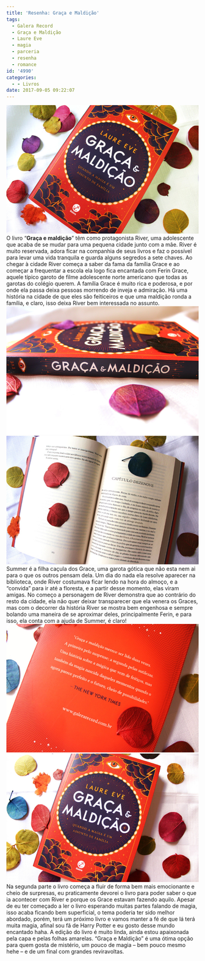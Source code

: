 ```yaml
---
title: 'Resenha: Graça e Maldição'
tags:
  - Galera Record
  - Graça e Maldição
  - Laure Eve
  - magia
  - parceria
  - resenha
  - romance
id: '4990'
categories:
  - - Livros
date: 2017-09-05 09:22:07
---
```


![resenha do livro -graça e maldição ](/wp-content/uploads/2017/09/capa-do-livro-graça-e-maldição.jpg) O livro “**Graça e maldição**” têm como protagonista River, uma adolescente que acaba de se mudar para uma pequena cidade junto com a mãe. River é muito reservada, adora ficar na companhia de seus livros e faz o possível para levar uma vida tranquila e guarda alguns segredos a sete chaves. Ao chegar à cidade River começa a saber da fama da família Grace e ao começar a frequentar a escola ela logo fica encantada com Ferin Grace, aquele típico garoto de filme adolescente norte americano que todas as garotas do colégio querem. A família Grace é muito rica e poderosa, e por onde ela passa deixa pessoas morrendo de inveja e admiração. Há uma história na cidade de que eles são feiticeiros e que uma maldição ronda a família, e claro, isso deixa River bem interessada no assunto. ![livro graça e maldição - resenha ](/wp-content/uploads/2017/09/lombada-do-livro-graça-e-maldição.jpg) ![resumo do livro - graça e maldição](/wp-content/uploads/2017/09/páginas-do-livro-graça-e-maldição.jpg) Summer é a filha caçula dos Grace, uma garota gótica que não esta nem ai para o que os outros pensam dela. Um dia do nada ela resolve aparecer na biblioteca, onde River costumava ficar lendo na hora do almoço, e a “convida” para ir até a floresta, e a partir desse momento, elas viram amigas. No começo a personagem de River demonstra que ao contrário do resto da cidade, ela não quer deixar transparecer que ela venera os Graces, mas com o decorrer da história River se mostra bem engenhosa e sempre bolando uma maneira de se aproximar deles, principalmente Ferin, e para isso, ela conta com a ajuda de Summer, é claro! ![resumo do livro graça e maldição ](/wp-content/uploads/2017/09/contra-capa-livro-graça-e-maldição.jpg) ![resumo do livro graça e maldição ](/wp-content/uploads/2017/09/resenha-livro-graça-e-maldição.jpg) Na segunda parte o livro começa a fluir de forma bem mais emocionante e cheio de surpresas, eu praticamente devorei o livro para poder saber o que ia acontecer com River e porque os Grace estavam fazendo aquilo. Apesar de eu ter começado a ler o livro esperando muitas partes falando de magia, isso acaba ficando bem superficial, o tema poderia ter sido melhor abordado, porém, terá um próximo livro e vamos manter a fé de que lá terá muita magia, afinal sou fã de Harry Potter e eu gosto desse mundo encantado haha. A edição do livro é muito linda, ainda estou apaixonada pela capa e pelas folhas amarelas. “Graça e Maldição” é uma ótima opção para quem gosta de mistério, um pouco de magia – bem pouco mesmo hehe – e de um final com grandes reviravoltas.
